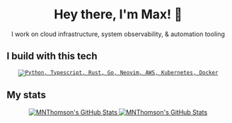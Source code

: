 <h1 align="center">Hey there, I'm Max! 👋</h1>

<p align="center">I work on cloud infrastructure, system observability, & automation tooling</p>

## I build with this tech

<p align="center"><a href="#">
  <code><img src="https://skillicons.dev/icons?i=py,rust,ts,go,neovim,linux,aws,cloudflare,kubernetes,docker,ghactions" alt="Python, Typescript, Rust, Go, Neovim, AWS, Kubernetes, Docker" /></code>
</a></p>

## My stats

<p align="center"><a href="#">
  <img alt="MNThomson's GitHub Stats" src="https://github-readme-stats.vercel.app/api?username=MNThomson&theme=onedark&show_icons=true&hide_rank=true&custom_title=Stats&count_private=true&hide_border=true&hide=issues&line_height=24&bg_color=0d1117&disable_animations=true&include_all_commits=true" />
  <img alt="MNThomson's GitHub Stats" src="https://github-readme-stats.vercel.app/api/top-langs/?username=MNThomson&layout=compact&theme=onedark&count_private=true&hide_border=true&bg_color=0d1117&disable_animations=true&exclude_repo=GetMeThere,dotfiles" />
</a></p>
